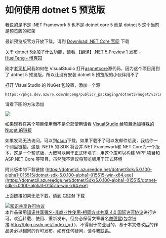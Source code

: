 
# 如何使用 dotnet 5 预览版

我说的是不是 .NET Framework 5 也不是 dotnet core 5 而是 dotnet 5 这个当前是预览版的框架

<!--more-->


<!-- CreateTime:2020/2/4 10:33:48 -->

<!-- 发布 -->

最新预览版官方开放下载，请到 [Download .NET Core 官网](https://dotnet.microsoft.com/download/dotnet-core ) 下载

关于 dotnet 5添加了什么功能，请看 [【翻译】.NET 5 Preview 1 发布 - HueiFeng - 博客园](https://www.cnblogs.com/yyfh/p/12508844.html )

刚才[老司机](https://huchengv5.github.io/ )问我如何在 VisualStudio 打开[aspnetcore](https://github.com/dotnet/aspnetcore )源代码，因为这个项目用到了 dotnet 5 预览版，所以让没有安装 dotnet 5 预览版的小伙伴用不了

打开 VisualStudio 的 NuGet 包设置，添加一个源

```
https://pkgs.dev.azure.com/dnceng/public/_packaging/dotnet5/nuget/v3/index.json
```

请看下图的方法添加

![](http://image.acmx.xyz/lindexi%2F201958214432905)

如果现有在某个项目使用而不是全部使用请看 [VisualStudio 给项目添加特殊的 Nuget 的链接](https://blog.lindexi.com/post/VisualStudio-%E7%BB%99%E9%A1%B9%E7%9B%AE%E6%B7%BB%E5%8A%A0%E7%89%B9%E6%AE%8A%E7%9A%84-Nuget-%E7%9A%84%E9%93%BE%E6%8E%A5.html )

如果发现无法访问，可以到[csdn](https://download.csdn.net/download/lindexi_gd/12230985)下载，如果下载不了可以发邮件给我，我给你一个网盘链接。这是 .NET5 的 SDK 将合并.NET Framework和.NET Core为一个版本，这是一个预览版，大概可以用于正式环境了，用这个库可以构建 WPF 项目和 ASP.NET Core 等项目，虽然我不建议将预览版用于正式环境

附此版本的下载链接 [https://dotnetcli.azureedge.net/dotnet/Sdk/5.0.100-alpha1-015515/dotnet-sdk-5.0.100-alpha1-015515-win-x64.exe](https://dotnetcli.azureedge.net/dotnet/Sdk/5.0.100-alpha1-015515/dotnet-sdk-5.0.100-alpha1-015515-win-x64.exe)

上面链接如果无法下载，请到 [CSDN](https://download.csdn.net/download/lindexi_gd/12230985 ) 下载





<a rel="license" href="http://creativecommons.org/licenses/by-nc-sa/4.0/"><img alt="知识共享许可协议" style="border-width:0" src="https://licensebuttons.net/l/by-nc-sa/4.0/88x31.png" /></a><br />本作品采用<a rel="license" href="http://creativecommons.org/licenses/by-nc-sa/4.0/">知识共享署名-非商业性使用-相同方式共享 4.0 国际许可协议</a>进行许可。欢迎转载、使用、重新发布，但务必保留文章署名[林德熙](http://blog.csdn.net/lindexi_gd)(包含链接:http://blog.csdn.net/lindexi_gd )，不得用于商业目的，基于本文修改后的作品务必以相同的许可发布。如有任何疑问，请与我[联系](mailto:lindexi_gd@163.com)。